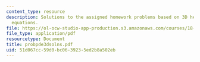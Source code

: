 ```yaml
---
content_type: resource
description: Solutions to the assigned homework problems based on 3D heat and wave
  equations.
file: https://ol-ocw-studio-app-production.s3.amazonaws.com/courses/18-303-linear-partial-differential-equations-fall-2006/51d067cc59d0bc0639235ed2b8a502eb_probpde3dsolns.pdf
file_type: application/pdf
resourcetype: Document
title: probpde3dsolns.pdf
uid: 51d067cc-59d0-bc06-3923-5ed2b8a502eb
---
```

